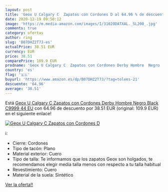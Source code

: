 ```yaml
---
layout: post
title: 'Geox U Calgary C  Zapatos con Cordones D al 64.96 % de descuento'
date: 2020-12-19 09:50:12
image: 'https://m.media-amazon.com/images/I/3102ODATXAL._SL200_.jpg'
comments: true
category: ofertas
author: ring
slug: 'B07DHZ2T7J-es'
actualPrice: 38.51 EUR
currency: EUR
price: 38.51
comparePrice: 109.9 EUR
prodname: 'Geox U Calgary C  Zapatos con Cordones Derby Hombre  Negro  Black C9999   44 EU'
country: 'es'
flag: '🇪🇸'
buyurl: 'https://www.amazon.es/dp/B07DHZ2T7J/?tag=tolees-21'
descuento: '64.96'
average: '38.51'
---
```


Está [Geox U Calgary C  Zapatos con Cordones Derby Hombre  Negro  Black C9999   44 EU](https://www.amazon.es/dp/B07DHZ2T7J/?tag=tolees-21) con 64.96 de descuento por 38.51 EUR (original: 109.9 EUR) en el siguiente enlace!

[![Geox U Calgary C  Zapatos con Cordones D](https://m.media-amazon.com/images/I/3102ODATXAL._SL200_.jpg)](https://www.amazon.es/dp/B07DHZ2T7J/?tag=tolees-21)

ℹ️:

- Cierre: Cordones
- Tipo de tacón: Plano
- Material exterior: Cuero
- Tipo de talla: Te informamos que los zapatos Geox son holgados, te recomendamos elegir media talla menos con respecto a tu talla habitual
- Revestimiento: Cuero
- Material de la suela: Sintético

[Ver la oferta!!](https://www.amazon.es/dp/B07DHZ2T7J/?tag=tolees-21)
